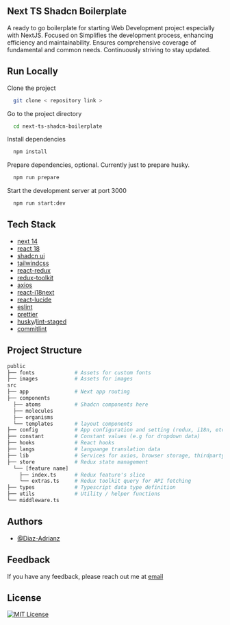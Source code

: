 ## Next TS Shadcn Boilerplate

A ready to go boilerplate for starting Web Development project especially with NextJS. Focused on Simplifies the development process, enhancing efficiency and maintainability. Ensures comprehensive coverage of fundamental and common needs. Continuously striving to stay updated.

## Run Locally

Clone the project

```bash
  git clone < repository link >
```

Go to the project directory

```bash
  cd next-ts-shadcn-boilerplate
```

Install dependencies

```bash
  npm install
```

Prepare dependencies, optional. Currently just to prepare husky.

```bash
  npm run prepare
```

Start the development server at port 3000

```bash
  npm run start:dev
```

## Tech Stack

- [next 14](https://nextjs.org)
- [react 18](https://reactjs.org/)
- [shadcn ui](https://ui.shadcn.com/)
- [tailwindcss](https://tailwindcss.com/)
- [react-redux](https://react-redux.js.org/)
- [redux-toolkit](https://redux-toolkit.js.org)
- [axios](https://axios-http.com/docs/intro)
- [react-i18next](https://github.com/i18next/react-i18next)
- [react-lucide](https://lucide.dev/)
- [eslint](https://eslint.org/)
- [prettier](https://prettier.io/)
- [husky](https://typicode.github.io/husky/#/)/[lint-staged](https://github.com/okonet/lint-staged)
- [commitlint](https://commitlint.js.org/)

## Project Structure

```sh
public
├── fonts             # Assets for custom fonts
├── images            # Assets for images
src
├── app               # Next app routing
├── components
  ├── atoms           # Shadcn components here
  ├── molecules
  ├── organisms
  └── templates       # layout components
├── config            # App configuration and setting (redux, i18n, etc.)
├── constant          # Constant values (e.g for dropdown data)
├── hooks             # React hooks
├── langs             # languange translation data
├── lib               # Services for axios, browser storage, thirdparty, etc.
├── store             # Redux state management
  └── [feature name]
    ├── index.ts      # Redux feature's slice
    └── extras.ts     # Redux toolkit query for API fetching
├── types             # Typescript data type definition
├── utils             # Utility / helper functions
└── middleware.ts
```

## Authors

- [@Diaz-Adrianz](https://github.com/Diaz-adrianz)

## Feedback

If you have any feedback, please reach out me at [email](mailto:diazz.developer@gmail.com)

## License

[![MIT License](https://img.shields.io/badge/License-MIT-green.svg)](https://choosealicense.com/licenses/mit/)
